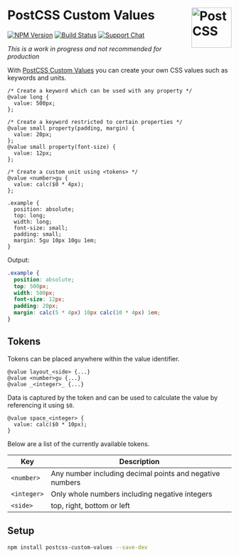 # PostCSS Custom Values [<img src="https://postcss.github.io/postcss/logo.svg" alt="PostCSS" width="90" height="90" align="right">][postcss]

[![NPM Version][npm-img]][npm-url]
[![Build Status][cli-img]][cli-url]
[![Support Chat][git-img]][git-url]

_This is a work in progress and not recommended for production_

With [PostCSS Custom Values] you can create your own CSS values such as keywords and units.

```pcss
/* Create a keyword which can be used with any property */
@value long {
  value: 500px;
};

/* Create a keyword restricted to certain properties */
@value small property(padding, margin) {
  value: 20px;
};
@value small property(font-size) {
  value: 12px;
};

/* Create a custom unit using <tokens> */
@value <number>gu {
  value: calc($0 * 4px);
};

.example {
  position: absolute;
  top: long;
  width: long;
  font-size: small;
  padding: small;
  margin: 5gu 10px 10gu 1em;
}
```

Output:
```css
.example {
  position: absolute;
  top: 500px;
  width: 500px;
  font-size: 12px;
  padding: 20px;
  margin: calc(5 * 4px) 10px calc(10 * 4px) 1em;
}
```

## Tokens

Tokens can be placed anywhere within the value identifier.

```pcss
@value layout_<side> {...}
@value <number>gu {...}
@value _<integer>_ {...}
```

Data is captured by the token and can be used to calculate the value by referencing it using `$0`.

```pcss
@value space_<integer> {
  value: calc($0 * 10px);
}
```

Below are a list of the currently available tokens.

| Key         | Description                                              |
|-------------|----------------------------------------------------------|
| `<number>`  | Any number including decimal points and negative numbers |
| `<integer>` | Only whole numbers including negative integers           |
| `<side>`    | top, right, bottom or left                               |


## Setup

```bash
npm install postcss-custom-values --save-dev
```

[cli-img]: https://img.shields.io/travis/mindthetic/postcss-custom-values.svg
[cli-url]: https://travis-ci.org/mindthetic/postcss-custom-values
[git-img]: https://img.shields.io/badge/support-chat-blue.svg
[git-url]: https://gitter.im/postcss/postcss
[npm-img]: https://img.shields.io/npm/v/postcss-custom-values.svg
[npm-url]: https://www.npmjs.com/package/postcss-custom-values

[PostCSS]: https://github.com/postcss/postcss
[PostCSS Custom Values]: https://github.com/mindthetic/postcss-custom-values
